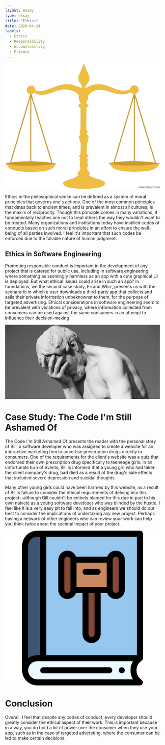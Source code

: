 ```yaml
---
layout: essay
type: essay
title: "Ethics"
date: 2020-04-24
labels:
  - Ethics
  - Responsibility
  - Accountability
  - Privacy
---
```


<img class="ui medium right floated image" src="../images/scales.jpg">

Ethics in the philosophical sense can be defined as a system of moral principles that governs one's actions. One of the most common principles that dates back to ancient times, and is prevalent in almost all cultures, is the maxim of reciprocity. Though this principle comes in many variations, it fundamentally teaches one not to treat others the way they wouldn't want to be treated. Many organizations and institutions today have instilled codes of conducts based on such moral principles in an effort to ensure the well-being of all parties involved. I feel it's important that such codes be enforced due to the fallable nature of human judgment.

## Ethics in Software Engineering

Promoting responsible conduct is important in the development of any project that is catered for public use, including in software engineering where something as seemingly harmless as an app with a cute graphical UI is deployed. But what ethical issues could arise in such an app? In foundations, we the second case study, Errand Whiz, presents us with the scenarario in which a user downloads a third-party app that collects and sells their private information unbeknownst to them, for the purpose of targeted advertising. Ethical considerations in software engineering seem to be prevalent with violations of privacy, where information collected from consumers can be used against the same consumers in an attempt to influence their decision-making.


<img class="ui medium left floated image" src="../images/shame.png">

# Case Study: The Code I'm Still Ashamed Of

The Code I'm Still Ashamed Of presents the reader with the personal story of Bill, a  software developer who was assigned to create a website for an interactive marketing firm to advertise prescription drugs directly to consumers. One of the requirements for the client's website was a quiz that endorsed their own prescription drug specifically to teeneage girls. In an unfortunate turn of events, Bill is informed that a young girl who had taken the client company's drug, had died as a result of the drug's side effects that included severe depression and suicidal thoughts. 

Many other young girls could have been harmed by this website, as a result of Bill's failure to consider the ethical requirements of delving into this project--although Bill couldn't be entirely blamed for this due in part to his own naiveté as a young software developer who was blinded by the hustle. I feel like it is a very easy pit to fall into, and as engineers we should do our best to consider the implications of undertaking any new project. Perhaps having a network of other engineers who can review your work can help you think twice about the societal impact of your project.

<img class="ui medium right floated image" src="../images/codeofconduct.png">

# Conclusion

Overall, I feel that despite any codes of conduct, every developer should greatly consider the ethical aspect of their work. This is important because in a way, you do hold a lot of power over the consumer when they use your app, such as in the case of targeted adversting, where the consumer can be led to make certain decisions. 

